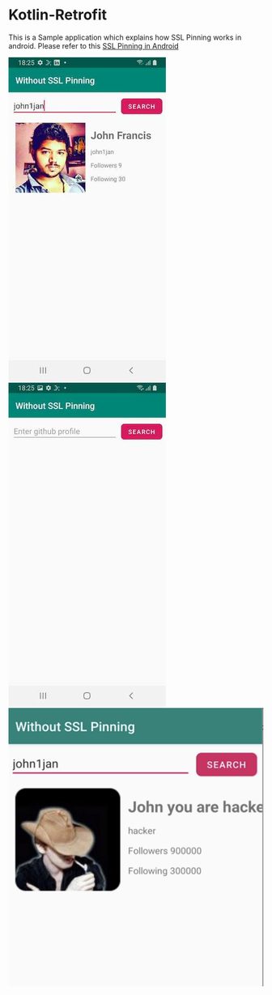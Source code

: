 # Kotlin-Retrofit
This is a Sample application which explains how SSL Pinning works in android. Please refer to this [SSL Pinning in Android](https://medium.com/groww-engineering/ssl-pinning-in-android-part-2-b591dfc8c2f1) 

![alt text](https://github.com/john1jan/sslpinning/blob/with-ssl/screenshots/Screenshot_20210126-182530.jpg?raw=true)
![alt text](https://github.com/john1jan/sslpinning/blob/with-ssl/screenshots/Screenshot_20210126-182545.jpg?raw=true)
![alt text](https://github.com/john1jan/sslpinning/blob/with-ssl/screenshots/Sdhacker.png?raw=true)